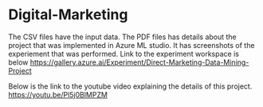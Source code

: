 # Digital-Marketing
The CSV files have the input data. 
The PDF files has details about the project that was implemented in Azure ML studio. It has screenshots of the experiement that was performed.
Link to the experiment workspace is below
https://gallery.azure.ai/Experiment/Direct-Marketing-Data-Mining-Project

Below is the link to the youtube video explaining the details of this project.
https://youtu.be/Pl5j0BlMPZM

